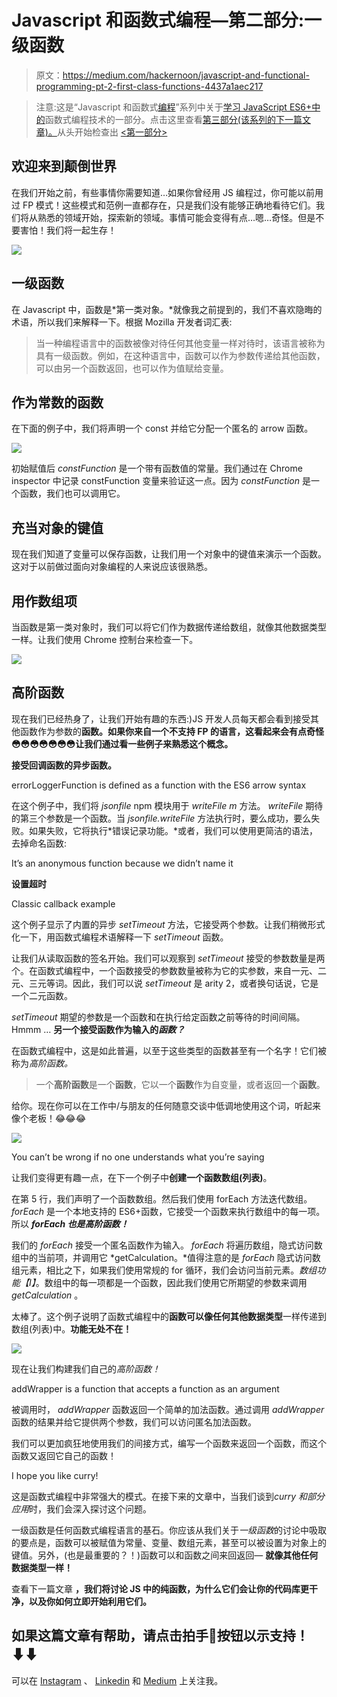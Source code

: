 # Javascript 和函数式编程—第二部分:一级函数

> 原文：<https://medium.com/hackernoon/javascript-and-functional-programming-pt-2-first-class-functions-4437a1aec217>

> 注意:这是“Javascript 和函数式[编程](https://hackernoon.com/tagged/programming)”系列中关于[学习 JavaScript ES6+中的](https://hackernoon.com/tagged/learning)函数式编程技术的一部分。点击这里查看[第三部分(该系列的下一篇文章)。](https://hackernoon.com/javascript-and-functional-programming-pt-3-pure-functions-d572bb52e21c)从头开始检查出 [<第一部分>](https://hackernoon.com/javascript-and-functional-programming-an-introduction-286aa625e26d)

## 欢迎来到颠倒世界

在我们开始之前，有些事情你需要知道…如果你曾经用 JS 编程过，你可能以前用过 FP 模式！这些模式和范例一直都存在，只是我们没有能够正确地看待它们。我们将从熟悉的领域开始，探索新的领域。事情可能会变得有点…嗯…奇怪。但是不要害怕！我们将一起生存！

![](img/8e3352a54d776656866c5079ca0653b5.png)

## 一级函数

在 Javascript 中，函数是*第一类对象。*就像我之前提到的，我们不喜欢隐晦的术语，所以我们来解释一下。根据 Mozilla 开发者词汇表:

> 当一种编程语言中的函数被像对待任何其他变量一样对待时，该语言被称为具有一级函数。例如，在这种语言中，函数可以作为参数传递给其他函数，可以由另一个函数返回，也可以作为值赋给变量。

## 作为常数的函数

在下面的例子中，我们将声明一个 const 并给它分配一个匿名的 arrow 函数。

![](img/319aca10ee854fba9b409973190ea55d.png)

初始赋值后 *constFunction* 是一个带有函数值的常量。我们通过在 Chrome inspector 中记录 constFunction 变量来验证这一点。因为 *constFunction* 是一个函数，我们也可以调用它。

## 充当对象的键值

现在我们知道了变量可以保存函数，让我们用一个对象中的键值来演示一个函数。这对于以前做过面向对象编程的人来说应该很熟悉。

## 用作数组项

当函数是第一类对象时，我们可以将它们作为数据传递给数组，就像其他数据类型一样。让我们使用 Chrome 控制台来检查一下。

![](img/ae7e6e16347e2d7a91fb66511c560873.png)

## 高阶函数

现在我们已经热身了，让我们开始有趣的东西:)JS 开发人员每天都会看到接受其他函数作为参数的**函数。如果你来自一个不支持 FP 的语言，这看起来会有点奇怪😳😳😳😳😳😳😳让我们通过看一些例子来熟悉这个概念。**

**接受回调函数的异步函数。**

errorLoggerFunction is defined as a function with the ES6 arrow syntax

在这个例子中，我们将 *jsonfile* npm 模块用于 *writeFile m* 方法。 *writeFile* 期待的第三个参数是一个函数。当 *jsonfile.writeFile* 方法执行时，要么成功，要么失败。如果失败，它将执行*错误记录功能。*或者，我们可以使用更简洁的语法，去掉命名函数:

It’s an anonymous function because we didn’t name it

**设置超时**

Classic callback example

这个例子显示了内置的异步 *setTimeout* 方法，它接受两个参数。让我们稍微形式化一下，用函数式编程术语解释一下 *setTimeout* 函数。

让我们从读取函数的签名开始。我们可以观察到 *setTimeout* 接受的参数数量是两个。在函数式编程中，一个函数接受的参数数量被称为它的实参数，来自一元、二元、三元等词。因此，我们可以说 *setTimeout* 是 arity 2，或者换句话说，它是一个二元函数。

*setTimeout* 期望的参数是一个函数和在执行给定函数之前等待的时间间隔。Hmmm … **另一个接受函数作为输入的*函数？***

在函数式编程中，这是如此普遍，以至于这些类型的函数甚至有一个名字！它们被称为*高阶函数。*

> 一个**高阶函数**是一个**函数**，它以一个**函数**作为自变量，或者返回一个**函数**。

给你。现在你可以在工作中/与朋友的任何随意交谈中低调地使用这个词，听起来像个老板！😂😂😂

![](img/1e6367a1e714e20407dca2ff51f3b34d.png)

You can’t be wrong if no one understands what you’re saying

让我们变得更有趣一点，在下一个例子中**创建一个函数数组(列表)**。

在第 5 行，我们声明了一个函数数组。然后我们使用 forEach 方法迭代数组。 *forEach* 是一个本地支持的 ES6+函数，它接受一个函数来执行数组中的每一项。所以 ***forEach 也是高阶函数！***

我们的 *forEach* 接受一个匿名函数作为输入。 *forEach* 将遍历数组，隐式访问数组中的当前项，并调用它 *getCalculation。*值得注意的是 *forEach* 隐式访问数组元素，相比之下，如果我们使用常规的 for 循环，我们会访问当前元素。*数组功能【I】*。数组中的每一项都是一个函数，因此我们使用它所期望的参数来调用 *getCalculation* 。

太棒了。这个例子说明了函数式编程中的**函数可以像任何其他数据类型**一样传递到数组(列表)中。**功能无处不在！**

![](img/308b11bbc621b8c52e31d3e4bf90f307.png)

现在让我们构建我们自己的*高阶函数！*

addWrapper is a function that accepts a function as an argument

被调用时， *addWrapper* 函数返回一个简单的加法函数。通过调用 *addWrapper* 函数的结果并给它提供两个参数，我们可以访问匿名加法函数。

我们可以更加疯狂地使用我们的间接方式，编写一个函数来返回一个函数，而这个函数又返回它自己的函数！

I hope you like curry!

这是函数式编程中非常强大的模式。在接下来的文章中，当我们谈到*curry 和部分应用*时，我们会深入探讨这个问题。

一级函数是任何函数式编程语言的基石。你应该从我们关于*一级函数*的讨论中吸取的要点是，函数可以被赋值为常量、变量、数组元素，甚至可以被设置为对象上的键值。另外，(也是最重要的？！)函数可以和函数之间来回返回— **就像其他任何数据类型一样！**

查看下一篇文章 **，我们将讨论 JS 中的纯函数，为什么它们会让你的代码库更干净，以及你如何立即开始利用它们。**

## 如果这篇文章有帮助，请点击拍手👏按钮以示支持！⬇⬇

可以在 [Instagram](https://www.instagram.com/omeragoldberg/) 、 [Linkedin](https://www.linkedin.com/in/omer-goldberg-680b40100/) 和 [Medium](/@omergoldberg) 上关注我。